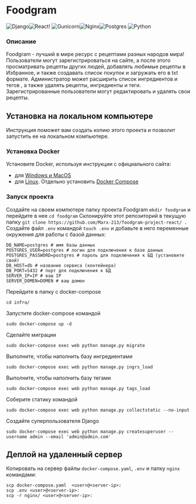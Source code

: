 # Foodgram

![Django](https://img.shields.io/badge/django-%23092E20.svg?style=for-the-badge&logo=django&logoColor=white)![React](https://img.shields.io/badge/react-%2320232a.svg?style=for-the-badge&logo=react&logoColor=%2361DAFB)!
![Gunicorn](https://img.shields.io/badge/gunicorn-%298729.svg?style=for-the-badge&logo=gunicorn&logoColor=white)![Nginx](https://img.shields.io/badge/nginx-%23009639.svg?style=for-the-badge&logo=nginx&logoColor=white)![Postgres](https://img.shields.io/badge/postgres-%23316192.svg?style=for-the-badge&logo=postgresql&logoColor=white)
![Python](https://img.shields.io/badge/Python-3776AB?style=for-the-badge&logo=python&logoColor=white)

### Описание
Foodgram - лучший в мире ресурс с рецептами разных народов мира!
Пользователи могут зарегистрироваться на сайте, а после этого просматривать рецепты других людей, добавлять любимые рецепты в
Избранное, и также создавать список покупок и загружать его в txt формате.
Администратор может расширить список ингредиентов и тегов , а также удалять рецепты, ингредиенты и теги.
Зарегистрированные пользователи могут редактировать и удалять свои рецепты.

## Установка на локальном компьютере
Инструкция поможет вам создать копию этого проекта и позволит запустить ее на локальном компьютере.

### Установка Docker
Установите Docker, используя инструкции с официального сайта:
- для [Windows и MacOS](https://www.docker.com/products/docker-desktop)
- для [Linux](https://docs.docker.com/engine/install/ubuntu/). Отдельно установить [Docker Compose](https://docs.docker.com/compose/install/)

### Запуск проекта

 Создайте на своем компютере папку проекта Foodgram `mkdir foodgram` и перейдите в нее `cd foodgram`
Склонируйте этот репозиторий в текущую папку `git clone https://github.com/Marx-213/foodgram-project-react/ .`
Создайте файл `.env` командой `touch .env` и добавьте в него переменные окружения для работы с базой данных:
```
DB_NAME=postgres # имя базы данных
POSTGRES_USER=postgres # логин для подключения к базе данных
POSTGRES_PASSWORD=postgres # пароль для подключения к БД (установите свой)
DB_HOST=db # название сервиса (контейнера)
DB_PORT=5432 # порт для подключения к БД
SERVER_IP=IP # ваш IP
SERVER_DOMEN=DOMEN # ваш домен
```
Перейдите в папку с docker-compose
```
cd infra/
```
Запустите docker-compose командой
```
sudo docker-compose up -d
```
Сделайте миграции 
```
sudo docker-compose exec web python manage.py migrate
```
Выполните, чтобы наполнить базу ингредиентами 
```
sudo docker-compose exec web python manage.py ingrs_load
```
Выполните, чтобы наполнить базу тегами 
```
sudo docker-compose exec web python manage.py tags_load
```
Соберите статику командой 
```
sudo docker-compose exec web python manage.py collectstatic --no-input
```
Создайте суперпользователя Django 
```
sudo docker-compose exec web python manage.py createsuperuser --username admin --email 'admin@admin.com'
```
## Деплой на удаленный сервер
Копировать на сервер файлы `docker-compose.yaml`, `.env` и папку `nginx` командами:
```
scp docker-compose.yaml  <user>@<server-ip>:
scp .env <user>@<server-ip>:
scp -r nginx/ <user>@<server-ip>:
```